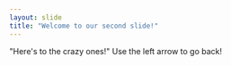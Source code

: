 ```yaml
---
layout: slide
title: "Welcome to our second slide!"
---
```

"Here's to the crazy ones!"
Use the left arrow to go back!
